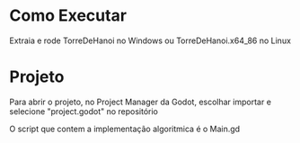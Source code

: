 # Como Executar #

Extraia e rode TorreDeHanoi no Windows ou TorreDeHanoi.x64_86 no Linux

# Projeto #

Para abrir o projeto, no Project Manager da Godot, escolhar importar e selecione "project.godot" no repositório

O script que contem a implementação algoritmica é o Main.gd
